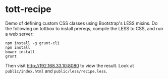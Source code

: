 # tott-recipe

Demo of defining custom CSS classes using Bootstrap's LESS mixins. Do the following on tottbox to install prereqs, compile the LESS to CSS, and run a web server:

```
npm install -g grunt-cli
npm install
bower install
grunt
```

Then visit http://192.168.33.10:8080 to view the result. Look at `public/index.html` and `public/less/recipe.less`.